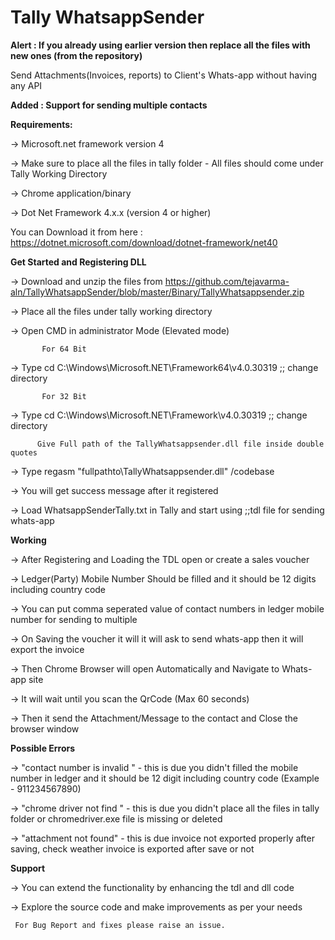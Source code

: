 # Tally WhatsappSender

**Alert : If you already using earlier version then replace all the files with new ones (from the repository)**

Send Attachments(Invoices, reports) to Client's Whats-app  without having any API  

**Added : Support for sending multiple contacts**


**Requirements:**

-> Microsoft.net framework version 4 

-> Make sure to place all the files in tally folder - All files should come under Tally Working Directory

-> Chrome application/binary

-> Dot Net Framework 4.x.x (version 4 or higher)

  You can Download it from here : https://dotnet.microsoft.com/download/dotnet-framework/net40
  
  

**Get Started and Registering DLL**

-> Download and unzip the files from  https://github.com/tejavarma-aln/TallyWhatsappSender/blob/master/Binary/TallyWhatsappsender.zip

-> Place all the files under tally working directory 

-> Open CMD in administrator Mode (Elevated mode)

           For 64 Bit
-> Type cd <space> C:\Windows\Microsoft.NET\Framework64\v4.0.30319 ;; change directory

           For 32 Bit
-> Type cd <space> C:\Windows\Microsoft.NET\Framework\v4.0.30319 ;; change directory

          Give Full path of the TallyWhatsappsender.dll file inside double quotes
          
-> Type regasm <space> "fullpathto\TallyWhatsappsender.dll" <space> /codebase

-> You will get success message after it registered

-> Load WhatsappSenderTally.txt in Tally and start using ;;tdl file for sending whats-app


**Working**

-> After Registering and Loading the TDL open or create a sales voucher

-> Ledger(Party) Mobile Number Should be filled and it should be 12 digits including country code

-> You can put comma seperated value of contact numbers in ledger mobile number for sending to multiple

-> On Saving the voucher it will it will ask to send whats-app then it will export the invoice

-> Then Chrome Browser will open Automatically and Navigate to Whats-app site

-> It will wait until you scan the QrCode (Max 60 seconds)

-> Then it send the Attachment/Message to the contact and Close the browser window

**Possible Errors**

-> "contact number is invalid " - this is due you didn't filled the mobile number in ledger and it should be 12 digit including country code (Example - 911234567890)

-> "chrome driver not find " - this is due you didn't place all the files in tally folder or chromedriver.exe file is missing or deleted

-> "attachment not found" - this is due invoice not exported properly after saving, check weather invoice is exported after save or not


**Support**

-> You can extend the functionality by enhancing the tdl and dll code

-> Explore the source code and make improvements as per your needs


     For Bug Report and fixes please raise an issue.

